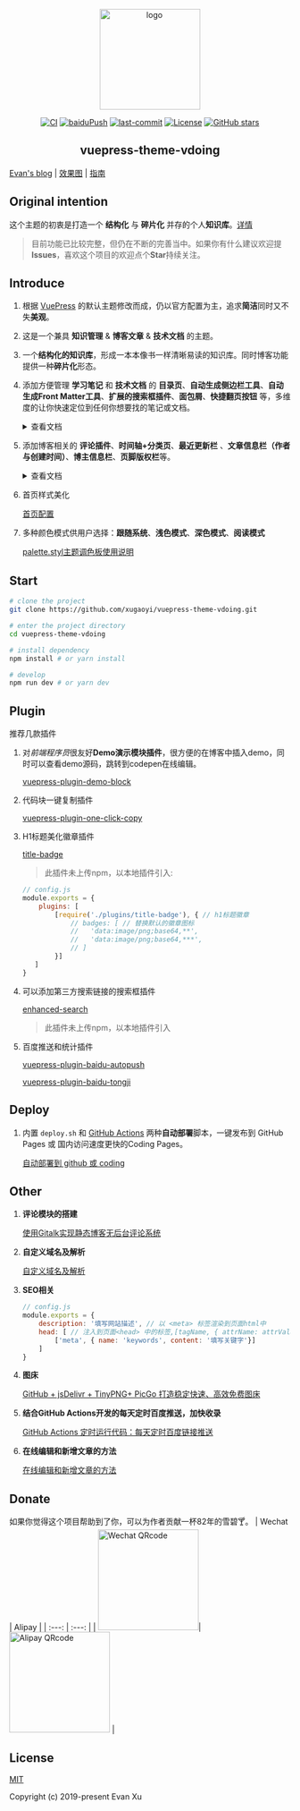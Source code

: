 <p align="center"><a href="https://xugaoyi.com/" target="_blank" rel="noopener noreferrer"><img width="180" src="https://cdn.jsdelivr.net/gh/xugaoyi/image_store/blog/20200409124835.png" alt="logo"></a></p>

<p align="center">
  <a href="https://github.com/xugaoyi/vuepress-theme-vdoing/actions?query=workflow%3ACI"><img src="https://github.com/xugaoyi/vuepress-theme-vdoing/workflows/CI/badge.svg" alt="CI"></a>
  <a href="https://github.com/xugaoyi/vuepress-theme-vdoing/actions?query=workflow%3AbaiduPush"><img src="https://github.com/xugaoyi/vuepress-theme-vdoing/workflows/baiduPush/badge.svg" alt="baiduPush"></a>
  <a href="https://github.com/xugaoyi/vuepress-theme-vdoing/commits/master"><img src="https://img.shields.io/github/last-commit/xugaoyi/vuepress-theme-vdoing" alt="last-commit"></a>
  <a href="https://github.com/xugaoyi/vuepress-theme-vdoing/blob/master/LICENSE"><img src="https://img.shields.io/github/license/xugaoyi/vuepress-theme-vdoing
" alt="License"></a>
  <a href="https://github.com/xugaoyi/vuepress-theme-vdoing/stargazers"><img src="https://img.shields.io/github/stars/xugaoyi/vuepress-theme-vdoing?logo=ReverbNation&logoColor=rgba(255,255,255,.6)" alt="GitHub stars"></a>

  

</p>

<h2 align="center">vuepress-theme-vdoing</h2>



[Evan's blog](https://xugaoyi.com/) | [效果图](https://xugaoyi.com/pages/d557b9a89a215d2e) | [指南](https://github.com/xugaoyi/vuepress-theme-vdoing/issues/350)


## Original intention

这个主题的初衷是打造一个 **结构化** 与 **碎片化** 并存的个人**知识库**。[详情](https://github.com/xugaoyi/vuepress-theme-vdoing/issues/339)

>  目前功能已比较完整，但仍在不断的完善当中。如果你有什么建议欢迎提**Issues**，喜欢这个项目的欢迎点个**Star**持续关注。

## Introduce

1. 根据 [VuePress](https://vuepress.vuejs.org/zh/) 的默认主题修改而成，仍以官方配置为主，追求**简洁**同时又不失**美观**。

2. 这是一个兼具 **知识管理** & **博客文章** & **技术文档** 的主题。

3. 一个**结构化的知识库**，形成一本本像书一样清晰易读的知识库。同时博客功能提供一种**碎片化**形态。

4. 添加方便管理 **学习笔记** 和 **技术文档** 的 **目录页**、**自动生成侧边栏工具**、**自动生成Front Matter工具**、**扩展的搜索框插件**、**面包屑**、**快捷翻页按钮** 等，多维度的让你快速定位到任何你想要找的笔记或文档。

   <details>
    <summary>查看文档</summary>
    <ul>
        <li>简单的<b>目录页</b>配置，查看 <a href="https://github.com/xugaoyi/vuepress-theme-vdoing/issues/330">目录页配置</a>
        </li>
        <li><b>自动生成侧边栏工具</b> 让你拥有一个结构清晰的侧边栏，无需手动配置。<br/>
        <a href="https://github.com/xugaoyi/vuepress-theme-vdoing/issues/113">根据目录自动生成侧边栏和分类标签的约定说明</a>
        </li>
        <li><b>自动生成Front Matter工具</b> 助你专注于写作，你无需给每个文件都手写front matter。<br/>
        <a href="https://github.com/xugaoyi/vuepress-theme-vdoing/issues/324">自动生成Front Matter工具</a>
        </li>
        <li>
        可以添加第三方搜索链接的<a href="https://github.com/xugaoyi/vuepress-theme-vdoing/blob/master/docs/.vuepress/plugins/enhanced-search/README.md">扩展的搜索框插件</a>
        </li>
       <li>
        	<b>面包屑</b>和<b>快捷翻页按钮</b>内置于主题，无需配置。（面包屑数据依赖于自动生成侧边栏工具）
        </li>
    </ul>
   </details>


5. 添加博客相关的 **评论插件**、**时间轴+分类页**、**最近更新栏** 、**文章信息栏（作者与创建时间）**、**博主信息栏**、**页脚版权栏**等。
   <details>
    <summary>查看文档</summary>
    <ul>
        <li><a href="https://github.com/dongyuanxin/vuepress-plugin-comment">评论栏插件</a>
        </li>
        <li><a href="https://github.com/xugaoyi/vuepress-theme-vdoing/issues/331">时间轴+分类 页面配置</a> (分类数据依赖于自动生成侧边栏工具)
        </li>
        <li><a href="https://github.com/xugaoyi/vuepress-theme-vdoing/issues/343">文章信息栏（作者与创建时间）、最近更新栏、博主信息栏和页脚版权栏在config.js配置</a></li>
    </ul>
   </details>
   
6. 首页样式美化

   [首页配置](https://github.com/xugaoyi/vuepress-theme-vdoing/issues/338)

7. 多种颜色模式供用户选择：**跟随系统**、**浅色模式**、**深色模式**、**阅读模式**

   [palette.styl主题调色板使用说明](https://github.com/xugaoyi/vuepress-theme-vdoing/issues/345)

## Start

```bash
# clone the project
git clone https://github.com/xugaoyi/vuepress-theme-vdoing.git

# enter the project directory
cd vuepress-theme-vdoing

# install dependency
npm install # or yarn install

# develop
npm run dev # or yarn dev
```

## Plugin

推荐几款插件


1. 对*前端程序员*很友好**Demo演示模块插件**，很方便的在博客中插入demo，同时可以查看demo源码，跳转到codepen在线编辑。

   [vuepress-plugin-demo-block](https://www.npmjs.com/package/vuepress-plugin-demo-block)

2. 代码块一键复制插件

   [vuepress-plugin-one-click-copy](https://www.npmjs.com/package/vuepress-plugin-one-click-copy)

3. H1标题美化徽章插件

   [title-badge](https://github.com/xugaoyi/vuepress-theme-vdoing/tree/master/docs/.vuepress/plugins/title-badge)

   > 此插件未上传npm，以本地插件引入:

   ```js
   // config.js
   module.exports = {
       plugins: [
           [require('./plugins/title-badge'), { // h1标题徽章
               // badges: [ // 替换默认的徽章图标
               //   'data:image/png;base64,**',
               //   'data:image/png;base64,***',
               // ]
           }]
      ]
   }
   ```

4. 可以添加第三方搜索链接的搜索框插件

   [enhanced-search](https://github.com/xugaoyi/vuepress-theme-vdoing/blob/master/docs/.vuepress/plugins/enhanced-search/README.md)

   > 此插件未上传npm，以本地插件引入

5. 百度推送和统计插件

   [vuepress-plugin-baidu-autopush](https://www.npmjs.com/package/vuepress-plugin-baidu-autopush)

   [vuepress-plugin-baidu-tongji](https://www.npmjs.com/package/vuepress-plugin-baidu-tongji)

## Deploy

1. 内置 `deploy.sh` 和 [GitHub Actions](https://github.com/features/actions) 两种**自动部署**脚本，一键发布到 GitHub Pages 或 国内访问速度更快的Coding Pages。

   [自动部署到 github 或 coding](https://github.com/xugaoyi/vuepress-theme-vdoing/issues/325)



## Other

1. **评论模块的搭建**

   [使用Gitalk实现静态博客无后台评论系统](https://xugaoyi.com/pages/1da0bf9a988eafe5/)

2. **自定义域名及解析**

   [自定义域名及解析](https://github.com/xugaoyi/vuepress-theme-vdoing/issues/326)

3. **SEO相关**

   ```js
   // config.js
   module.exports = {
       description: '填写网站描述', // 以 <meta> 标签渲染到页面html中
       head: [ // 注入到页面<head> 中的标签,[tagName, { attrName: attrValue }]
           ['meta', { name: 'keywords', content: '填写关键字'}]
       ]
   }
   ```

4. **图床**

   [GitHub + jsDelivr + TinyPNG+ PicGo 打造稳定快速、高效免费图床](https://xugaoyi.com/pages/a5f73af5185fdf0a/)

5. **结合GitHub Actions开发的每天定时百度推送，加快收录**

   [GitHub Actions 定时运行代码：每天定时百度链接推送](https://xugaoyi.com/pages/f44d2f9ad04ab8d3/)

6. **在线编辑和新增文章的方法**

   [在线编辑和新增文章的方法](https://github.com/xugaoyi/vuepress-theme-vdoing/issues/327)

## Donate
如果你觉得这个项目帮助到了你，可以为作者贡献一杯82年的雪碧🍸。
| Wechat | Alipay |
| :---: | :---: |
| <img src="https://cdn.jsdelivr.net/gh/xugaoyi/image_store/blog/20200410113708.jpg" alt="Wechat QRcode" width=180>| <img src="https://cdn.jsdelivr.net/gh/xugaoyi/image_store/blog/20200410113707.jpg" alt="Alipay QRcode" width=180> |

## License
[MIT](https://github.com/xugaoyi/vuepress-theme-vdoing/blob/master/LICENSE)

Copyright (c) 2019-present Evan Xu